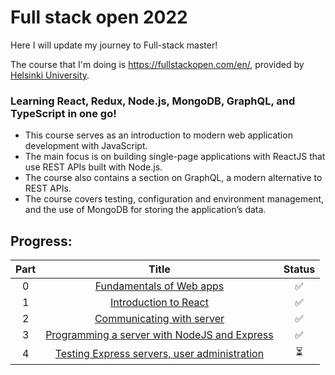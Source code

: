 # Full stack open 2022
Here I will update my journey to Full-stack master!

The course that I'm doing is https://fullstackopen.com/en/, provided by [Helsinki University](https://www.helsinki.fi/en).

### Learning React, Redux, Node.js, MongoDB, GraphQL, and TypeScript in one go!

- This course serves as an introduction to modern web application development with JavaScript.
- The main focus is on building single-page applications with ReactJS that use REST APIs built with Node.js.
- The course also contains a section on GraphQL, a modern alternative to REST APIs.
- The course covers testing, configuration and environment management, and the use of MongoDB for storing the application’s data.

## Progress:
Part | Title | Status
:---:|:-----:|:------:
0 | [Fundamentals of Web apps](https://github.com/erikpeik/full-stack-open/tree/master/part0) | ✅
1 | [Introduction to React](https://github.com/erikpeik/full-stack-open/tree/master/part1/) | ✅
2 | [Communicating with server](https://github.com/erikpeik/full-stack-open/tree/master/part2/) | ✅
3 | [Programming a server with NodeJS and Express](https://github.com/erikpeik/fullstackopen-part3) | ✅
4 | [Testing Express servers, user administration](https://github.com/erikpeik/full-stack-open/tree/master/part4) | ⏳
